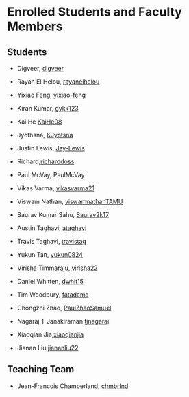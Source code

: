 # Enrolled Students and Faculty Members


## Students
* Digveer, [digveer](https://github.com/digveer)
* Rayan El Helou, [rayanelhelou](https://github.com/rayanelhelou)
* Yixiao Feng, [yixiao-feng](https://github.com/yixiao-feng)
* Kiran Kumar, [gvkk123](https://github.com/gvkk123)
* Kai He [KaiHe08](https://github.com/KaiHe08)
* Jyothsna, [KJyotsna](https://github.com/KJyotsna)
* Justin Lewis, [Jay-Lewis](https://github.com/Jay-Lewis)
* Richard,[richarddoss](https://github.com/richarddoss)
* Paul McVay, PaulMcVay
* Vikas Varma, [vikasvarma21](https://github.com/vikasvarma21)
* Viswam Nathan, [viswamnathanTAMU](https://github.com/viswamnathanTAMU)
* Saurav Kumar Sahu, [Saurav2k17](https://github.com/Saurav2k17)
* Austin Taghavi, [ataghavi](https://github.com/ATaghavi)
* Travis Taghavi, [travistag](https://github.com/travistag)
* Yukun Tan, [yukun0824](https://github.com/yukun0824)
* Virisha Timmaraju, [virisha22](https://github.com/virisha22)
* Daniel Whitten, [dwhit15](https://github.com/dwhit15)
* Tim Woodbury, [fatadama](https://github.com/fatadama)
* Chongzhi Zhao, [PaulZhaoSamuel](https://github.com/PaulZhaoSamuel)

* Nagaraj T Janakiraman [tjnagaraj](https://github.com/tjnagaraj)
* Xiaoqian Jia,[xiaoqianjia](https://github.com/xiaoqianjia)
* Jianan Liu,[jiananliu22](https://github.com/jiananliu22)

## Teaching Team

* Jean-Francois Chamberland, [chmbrlnd](https://github.com/chmbrlnd)
